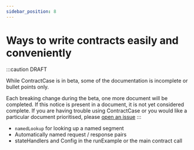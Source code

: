 ```yaml
---
sidebar_position: 8
---
```


# Ways to write contracts easily and conveniently

:::caution DRAFT

While ContractCase is in beta, some of the documentation is incomplete or bullet points only.

Each breaking change during the beta, one more document will be completed. If this notice is present in a document, it is not yet considered complete. If you are having trouble using ContractCase or you would like a particular document prioritised, please [open an issue](https://github.com/case-contract-testing/case/issues/new)
:::

- `namedLookup` for looking up a named segment
- Automatically named request / response pairs
- stateHandlers and Config in the runExample or the main contract call
